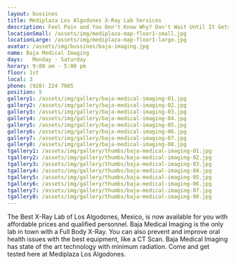 ```yaml
---
layout: bussines
title: Mediplaza Los Algodones X-Ray Lab Services 
description: Feel Pain and You Don't Know Why? Don't Wait Until It Gets Worse. Baja Imaging at MediPlaza Los Algodones Is Now Avaiable for You with Affordable Prices, Come and Get Checked out Now!
locationSmall: /assets/img/mediplaza-map-floor1-small.jpg
locationLarge: /assets/img/mediplaza-map-floor1-large.jpg
avatar: /assets/img/bussines/baja-imaging.jpg
name: Baja Medical Imaging
days:	Monday - Saturday
horary: 9:00 am - 5:00 pm
floor: 1st
local: 3
phone: (928) 224 7085
position: 5
gallery1: /assets/img/gallery/baja-medical-imaging-01.jpg
gallery2: /assets/img/gallery/baja-medical-imaging-02.jpg
gallery3: /assets/img/gallery/baja-medical-imaging-03.jpg
gallery4: /assets/img/gallery/baja-medical-imaging-04.jpg
gallery5: /assets/img/gallery/baja-medical-imaging-05.jpg
gallery6: /assets/img/gallery/baja-medical-imaging-06.jpg
gallery7: /assets/img/gallery/baja-medical-imaging-07.jpg
gallery8: /assets/img/gallery/baja-medical-imaging-08.jpg
tgallery1: /assets/img/gallery/thumbs/baja-medical-imaging-01.jpg
tgallery2: /assets/img/gallery/thumbs/baja-medical-imaging-02.jpg
tgallery3: /assets/img/gallery/thumbs/baja-medical-imaging-03.jpg
tgallery4: /assets/img/gallery/thumbs/baja-medical-imaging-04.jpg
tgallery5: /assets/img/gallery/thumbs/baja-medical-imaging-05.jpg
tgallery6: /assets/img/gallery/thumbs/baja-medical-imaging-06.jpg
tgallery7: /assets/img/gallery/thumbs/baja-medical-imaging-07.jpg
tgallery8: /assets/img/gallery/thumbs/baja-medical-imaging-08.jpg
---
```

The Best X-Ray Lab of Los Algodones, Mexico, is now available for you with affordable prices and qualified personnel. Baja Medical Imaging is the only lab in town with a Full Body X-Ray. You can also prevent and improve oral health issues with the best equipment, like a CT Scan. Baja Medical Imaging has state of the art technology with minimum radiation. Come and get tested here at Mediplaza Los Algodones.